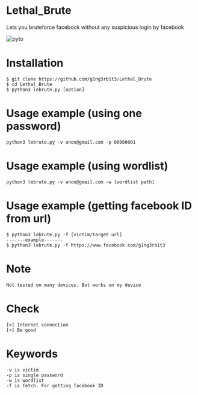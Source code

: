 # Lethal_Brute
Lets you bruteforce facebook without any suspicious login by facebook
<p align="left">
  <a><img title="pyto"src="https://img.shields.io/badge/100%25-Python-yellowgreen"></a>
</p>

# Installation
```
$ git clone https://github.com/g1ng3rb1t3/Lethal_Brute
$ cd Lethal_Brute
$ python3 lebrute.py [option]
```
# Usage example (using one password)
```
python3 lebrute.py -v anon@gmail.com -p 00000001
```
# Usage example (using wordlist)
```
python3 lebrute.py -v anon@gmail.com -w [wordlist path]
```
# Usage example (getting facebook ID from url)
```
$ python3 lebrute.py -f [victim/target url]
-------example-------
$ python3 lebrute.py -f https://www.facebook.com/g1ng3rb1t3
```

# Note
```
Not tested on many devices. But works on my device
```
# Check
```
[>] Internet connection
[>] Be good
```
# Keywords
```
-v is victim
-p is single password
-w is wordlist
-f is fetch. For getting facebook ID
```
